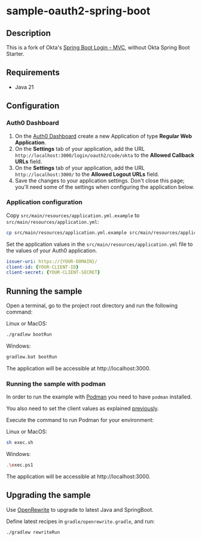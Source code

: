 # sample-oauth2-spring-boot

## Description

This is a fork of Okta's [Spring Boot Login - MVC](https://github.com/auth0-samples/auth0-spring-boot-login-samples/tree/master/mvc-login), without Okta Spring Boot Starter. 

## Requirements

- Java 21

## Configuration

### Auth0 Dashboard
1. On the [Auth0 Dashboard](https://manage.auth0.com/#/clients) create a new Application of type **Regular Web Application**.
1. On the **Settings** tab of your application, add the URL `http://localhost:3000/login/oauth2/code/okta` to the **Allowed Callback URLs** field.
1. On the **Settings** tab of your application, add the URL `http://localhost:3000/` to the **Allowed Logout URLs** field.
1. Save the changes to your application settings. Don't close this page; you'll need some of the settings when configuring the application below.

### Application configuration

Copy `src/main/resources/application.yml.example` to `src/main/resources/application.yml`:

```bash
cp src/main/resources/application.yml.example src/main/resources/application.yml
```

Set the application values in the `src/main/resources/application.yml` file to the values of your Auth0 application.

```yaml
issuer-uri: https://{YOUR-DOMAIN}/
client-id: {YOUR-CLIENT-ID}
client-secret: {YOUR-CLIENT-SECRET}
```

## Running the sample

Open a terminal, go to the project root directory and run the following command:

Linux or MacOS:

```bash
./gradlew bootRun
```

Windows:

```bash
gradlew.bat bootRun 
```

The application will be accessible at http://localhost:3000.

### Running the sample with podman

In order to run the example with [Podman](https://podman.io/docs/installation) you need to have `podman` installed.

You also need to set the client values as explained [previously](#application-configuration).

Execute the command to run Podman for your environment:

Linux or MacOS:

```bash
sh exec.sh
```

Windows:

```bash
.\exec.ps1
```

The application will be accessible at http://localhost:3000.

## Upgrading the sample

Use [OpenRewrite](https://docs.openrewrite.org/) to upgrade to latest Java and SpringBoot.

Define latest recipes in `gradle/openrewrite.gradle`, and run:

```
./gradlew rewriteRun
```
